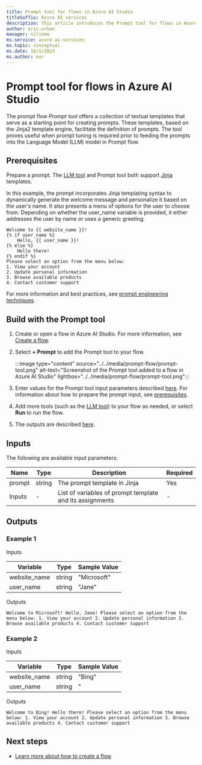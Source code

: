 ```yaml
---
title: Prompt tool for flows in Azure AI Studio
titleSuffix: Azure AI services
description: This article introduces the Prompt tool for flows in Azure AI Studio.
author: eric-urban
manager: nitinme
ms.service: azure-ai-services
ms.topic: conceptual
ms.date: 10/1/2023
ms.author: eur
---
```


# Prompt tool for flows in Azure AI Studio

The prompt flow *Prompt* tool offers a collection of textual templates that serve as a starting point for creating prompts. These templates, based on the Jinja2 template engine, facilitate the definition of prompts. The tool proves useful when prompt tuning is required prior to feeding the prompts into the Language Model (LLM) model in Prompt flow.

## Prerequisites

Prepare a prompt. The [LLM tool](llm-tool.md) and Prompt tool both support [Jinja](https://jinja.palletsprojects.com/en/3.1.x/) templates. 

In this example, the prompt incorporates Jinja templating syntax to dynamically generate the welcome message and personalize it based on the user's name. It also presents a menu of options for the user to choose from. Depending on whether the user_name variable is provided, it either addresses the user by name or uses a generic greeting.
    
```jinja
Welcome to {{ website_name }}!
{% if user_name %}
    Hello, {{ user_name }}!
{% else %}
    Hello there!
{% endif %}
Please select an option from the menu below:
1. View your account
2. Update personal information
3. Browse available products
4. Contact customer support
```

For more information and best practices, see [prompt engineering techniques](../../../openai/concepts/advanced-prompt-engineering.md).

## Build with the Prompt tool

1. Create or open a flow in Azure AI Studio. For more information, see [Create a flow](../flow-build.md).
1. Select **+ Prompt** to add the Prompt tool to your flow.

    :::image type="content" source="../../media/prompt-flow/prompt-tool.png" alt-text="Screenshot of the Prompt tool added to a flow in Azure AI Studio" lightbox="../../media/prompt-flow/prompt-tool.png":::

1. Enter values for the Prompt tool input parameters described [here](#inputs). For information about how to prepare the prompt input, see [prerequisites](#prerequisites).
1. Add more tools (such as the [LLM tool](llm-tool.md)) to your flow as needed, or select **Run** to run the flow.
1. The outputs are described [here](#outputs).


## Inputs

The following are available input parameters:

| Name               | Type   | Description                                              | Required |
|--------------------|--------|----------------------------------------------------------|----------|
| prompt             | string | The prompt template in Jinja                            | Yes      |
| Inputs             | -      | List of variables of prompt template and its assignments | -        |

## Outputs

### Example 1

Inputs

| Variable      | Type   | Sample Value | 
|---------------|--------|--------------|
| website_name  | string | "Microsoft"  |
| user_name     | string | "Jane"       |

Outputs

```
Welcome to Microsoft! Hello, Jane! Please select an option from the menu below: 1. View your account 2. Update personal information 3. Browse available products 4. Contact customer support
```

### Example 2

Inputs

| Variable     | Type   | Sample Value   | 
|--------------|--------|----------------|
| website_name | string | "Bing"         |
| user_name    | string | "              |

Outputs

```
Welcome to Bing! Hello there! Please select an option from the menu below: 1. View your account 2. Update personal information 3. Browse available products 4. Contact customer support
```

## Next steps

- [Learn more about how to create a flow](../flow-build.md)

